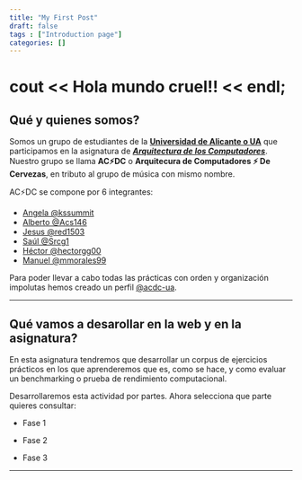 ```yaml
---
title: "My First Post"
draft: false
tags : ["Introduction page"]
categories: []
---
```


# cout << Hola mundo cruel!! << endl;

## Qué y quienes somos?
  
Somos un grupo de estudiantes de la [**Universidad de Alicante o UA**](https://www.ua.es/ "Universidad de Alicante, 40 años enseñando a pensar.") que participamos en la asignatura de [***Arquitectura de los Computadores***](https://cvnet.cpd.ua.es/Guia-Docente/GuiaDocente/Index?wcodasi=34020&wlengua=es&scaca=2020-21 "Rendimiento de lo computadores yo si sé.").  
Nuestro grupo se llama **AC:zap:DC** o **Arquitecura de Computadores :zap: De Cervezas**, en tributo al grupo de música con mismo nombre.  

AC:zap:DC se compone por 6 integrantes:
- [Angela @kssummit](https://github.com/kssummit "La gfa que nos hace madrugar... a nosotros... animales nocturnos... eso solo se hace o por amor o por 6 creditos")
- [Alberto @Acs146](https://github.com/Acs146 "El puntillos que se queja de todo que manda 3000 audios de 15 segundos, pero gracias a él salen mejor las cosas")
- [Jesus @red1503](https://github.com/red1503 "El jefaso mandamás que hace milestones de 3 dias... ni en rockstar curran tanto en tan poco tiempo")
- [Saúl @Srcg1](https://github.com/Srcg1 "Saúl llevamos 3h de reunión, me vas a pasar el github para que lo ponga o qué?")
- [Héctor @hectorgg00](https://github.com/hectorgg00 "Héctor. Héctor... Héeeector... Héctoooor... Las actas, tío... que guapas")
- [Manuel @mmorales99](https://github.com/mmorales99 "Mira un pajarito, con dislexia, cazurro, que no hace nada bien y que no para de darle cabezazos al teclado")  

Para poder llevar a cabo todas las prácticas con orden y organización impolutas hemos creado un perfil [@acdc-ua](https://github.com/acdc-ua "Una copia de seguridad de la copia de seguridad de la seguirdad de la copia.").
  
---  

## Qué vamos a desarollar en la web y en la asignatura?  

En esta asignatura tendremos que desarrollar un corpus de ejercicios prácticos en los que aprenderemos que es, como se  hace, y como evaluar un benchmarking o prueba de rendimiento computacional.  
  
Desarrollaremos esta actividad por partes. Ahora selecciona que parte quieres consultar:  
  
* Fase 1  
  
* Fase 2  
  
* Fase 3  

---
